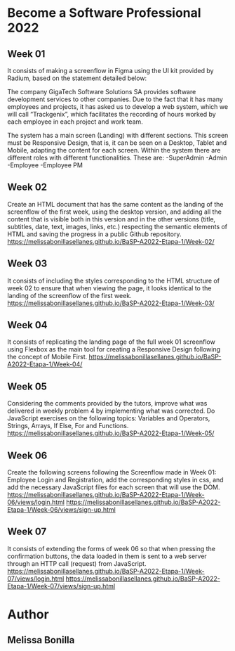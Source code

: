 # Become a Software Professional 2022

## Week 01
It consists of making a screenflow in Figma using the UI kit provided by Radium, based on the statement detailed below:

The company GigaTech Software Solutions SA provides software development services to other companies. Due to the fact that it has many employees and projects, it has asked us to develop a web system, which we will call “Trackgenix”, which facilitates the recording of hours worked by each employee in each project and work team.

The system has a main screen (Landing) with different sections.
This screen must be Responsive Design, that is, it can be seen on a Desktop, Tablet and Mobile, adapting the content for each screen.
Within the system there are different roles with different functionalities. These are:
-SuperAdmin
-Admin
-Employee
-Employee PM

## Week 02
Create an HTML document that has the same content as the landing of the screenflow of the first week, using the desktop version, and adding all the content that is visible both in this version and in the other versions (title, subtitles, date, text, images, links, etc.) respecting the semantic elements of HTML and saving the progress in a public Github repository.
https://melissabonillasellanes.github.io/BaSP-A2022-Etapa-1/Week-02/

## Week 03
It consists of including the styles corresponding to the HTML structure of week 02 to ensure that when viewing the page, it looks identical to the landing of the screenflow of the first week.
https://melissabonillasellanes.github.io/BaSP-A2022-Etapa-1/Week-03/

## Week 04
It consists of replicating the landing page of the full week 01 screenflow using Flexbox as the main tool for creating a Responsive Design following the concept of Mobile First.
https://melissabonillasellanes.github.io/BaSP-A2022-Etapa-1/Week-04/

## Week 05
Considering the comments provided by the tutors, improve what was delivered in weekly problem 4 by implementing what was corrected.
Do JavaScript exercises on the following topics: Variables and Operators, Strings, Arrays, If Else, For and Functions.
https://melissabonillasellanes.github.io/BaSP-A2022-Etapa-1/Week-05/

## Week 06
Create the following screens following the Screenflow made in Week 01: Employee Login and Registration, add the corresponding styles in css, and add the necessary JavaScript files for each screen that will use the DOM.
https://melissabonillasellanes.github.io/BaSP-A2022-Etapa-1/Week-06/views/login.html
https://melissabonillasellanes.github.io/BaSP-A2022-Etapa-1/Week-06/views/sign-up.html

## Week 07
It consists of extending the forms of week 06 so that when pressing the confirmation buttons, the data loaded in them is sent to a web server through an HTTP call (request) from JavaScript.
https://melissabonillasellanes.github.io/BaSP-A2022-Etapa-1/Week-07/views/login.html
https://melissabonillasellanes.github.io/BaSP-A2022-Etapa-1/Week-07/views/sign-up.html

# Author

## Melissa Bonilla